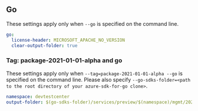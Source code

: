 ## Go

These settings apply only when `--go` is specified on the command line.

```yaml $(go)
go:
  license-header: MICROSOFT_APACHE_NO_VERSION
  clear-output-folder: true
```

### Tag: package-2021-01-01-alpha and go

These settings apply only when `--tag=package-2021-01-01-alpha --go` is specified on the command line.
Please also specify `--go-sdks-folder=<path to the root directory of your azure-sdk-for-go clone>`.

```yaml $(tag) == 'package-2021-01-01-alpha' && $(go)
namespace: devtestcenter
output-folder: $(go-sdks-folder)/services/preview/$(namespace)/mgmt/2021-01-01-alpha/$(namespace)
```